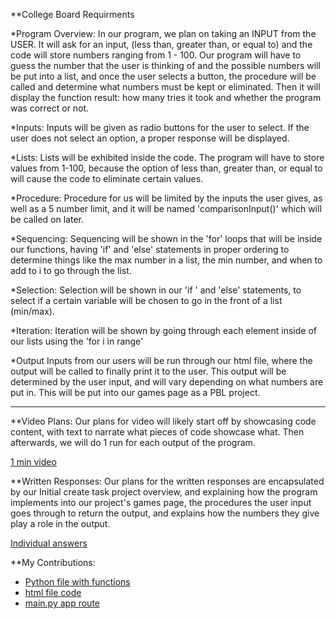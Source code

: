 **College Board Requirments

*Program Overview: 
In our program, we plan on taking an INPUT from the USER. It will ask for an input, (less than, greater than, or equal to) and the code will store numbers ranging from 1 - 100. Our program will have to guess the number that the user is thinking of and the possible numbers will be put into a list, and once the user selects a button, the procedure will be called and determine what numbers must be kept or eliminated. Then it will display the function result: how many tries it took and whether the program was correct or not.

*Inputs:
Inputs will be given as radio buttons for the user to select. If the user does not select an option, a proper response will be displayed.

*Lists:
Lists will be exhibited inside the code. The program will have to store values from 1-100, because the option of less than, greater than, or equal to will cause the code to eliminate certain values.

*Procedure:
Procedure for us will be limited by the inputs the user gives, as well as a 5 number limit, and it will be named 'comparisonInput()' which will be called on later.

*Sequencing: 
Sequencing will be shown in the 'for' loops that will be inside our functions, having 'if' and 'else' statements in proper ordering to determine things like the max number in a list, the min number, and when to add to i to go through the list.

*Selection: 
Selection will be shown in our 'if ' and 'else' statements, to select if a certain variable will be chosen to go in the front of a list (min/max).

*Iteration: 
Iteration will be shown by going through each element inside of our lists using the 'for i in range'

*Output
Inputs from our users will be run through our html file, where the output will be called to finally print it to the user. This output will be determined by the user input, and will vary depending on what numbers are put in. This will be put into our games page as a PBL project.

------------------------------------------------------------------------------------------------------------------------

**Video Plans: 
Our plans for video will likely start off by showcasing code content, with text to narrate what pieces of code showcase what. Then afterwards, we will do 1 run for each output of the program. 

[1 min video](https://drive.google.com/file/d/1E3Nsytqk7KPXpaM4Kpo0sdhcUufiKv-O/view?usp=sharing)

**Written Responses: 
Our plans for the written responses are encapsulated by our Initial create task project overview, and explaining how the program implements into our project's games page, the procedures the user input goes through to return the output, and explains how the numbers they give play a role in the output. 

[Individual answers](https://docs.google.com/document/d/1zuJ0ZjySbj6A7cOa_FKLKmjovKmuj2vOkhrcBKFjGcM/edit?usp=sharing)

**My Contributions:
* [Python file with functions](https://github.com/jar04/flask_portfolio/blob/07ae32acf2ddf0aa8994580c6dad9dc748354fa7/templates/danielcreate.py#L1-L65)
* [html file code](https://github.com/jar04/flask_portfolio/blob/07ae32acf2ddf0aa8994580c6dad9dc748354fa7/templates/layouts/seniortask.html#L1-L42)
* [main.py app route](https://github.com/jar04/flask_portfolio/blob/07ae32acf2ddf0aa8994580c6dad9dc748354fa7/main.py#L177-L189)
